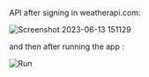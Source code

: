 API after signing in weatherapi.com:

![Screenshot 2023-06-13 151129](https://github.com/KhalidAlghamdi12/weather-api-usingusing-fetch-API-and-useState-hook/assets/109826424/70b92437-713f-45f2-a183-5042ac2e39bc)


and then after running the app : 

![Run](https://github.com/KhalidAlghamdi12/weather-api-usingusing-fetch-API-and-useState-hook/assets/109826424/cc9fd19c-3c67-4420-ac0a-dbb049d7d7b8)
